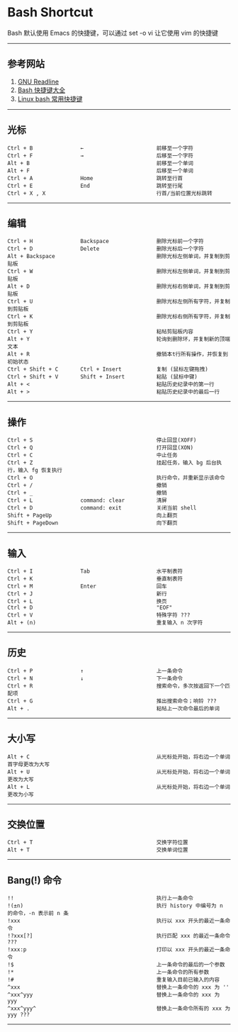 # Bash Shortcut
Bash 默认使用 Emacs 的快捷键，可以通过 set -o vi 让它使用 vim 的快捷键  

---
## 参考网站
1. [GNU Readline](https://en.wikipedia.org/wiki/GNU_Readline)
2. [Bash 快捷键大全](https://www.runoob.com/w3cnote/bash-shortcut.html)
3. [Linux bash 常用快捷键](https://www.cnblogs.com/dabaodb/p/10148929.html)
---
## 光标
    Ctrl + B               ←                       前移至一个字符
    Ctrl + F               →                       后移至一个字符
    Alt + B                                        前移至一个单词
    Alt + F                                        后移至一个单词
    Ctrl + A               Home                    跳转至行首
    Ctrl + E               End                     跳转至行尾
    Ctrl + X , X                                   行首/当前位置光标跳转
---
## 编辑                                          
    Ctrl + H               Backspace               删除光标前一个字符
    Ctrl + D               Delete                  删除光标后一个字符
    Alt + Backspace                                删除光标左侧单词，并复制到剪贴板
    Ctrl + W                                       删除光标左侧单词，并复制到剪贴板
    Alt + D                                        删除光标右侧单词，并复制到剪贴板
    Ctrl + U                                       删除光标左侧所有字符，并复制到剪贴板
    Ctrl + K                                       删除光标右侧所有字符，并复制到剪贴板
    Ctrl + Y                                       粘帖剪贴板内容
    Alt + Y                                        轮询到删除环，并复制新的顶端文本
    Alt + R                                        撤销本t行所有操作，并恢复到初始状态
    Ctrl + Shift + C       Ctrl + Insert           复制 (鼠标左键拖拽)
    Ctrl + Shift + V       Shift + Insert          粘贴 (鼠标中键)
    Alt + <                                        粘贴历史纪录中的第一行
    Alt + >                                        粘贴历史纪录中的最后一行
---
## 操作
    Ctrl + S                                       停止回显(XOFF)
    Ctrl + Q                                       打开回显(XON)
    Ctrl + C                                       中止任务
    Ctrl + Z                                       挂起任务，输入 bg 后台执行，输入 fg 恢复执行
    Ctrl + O                                       执行命令，并重新显示该命令
    Ctrl + /                                       撤销
    Ctrl + _                                       撤销
    Ctrl + L               command: clear          清屏
    Ctrl + D               command: exit           关闭当前 shell
    Shift + PageUp                                 向上翻页
    Shift + PageDown                               向下翻页
---
## 输入
    Ctrl + I               Tab                     水平制表符
    Ctrl + K                                       垂直制表符
    Ctrl + M               Enter                   回车
    Ctrl + J                                       新行
    Ctrl + L                                       换页
    Ctrl + D                                       "EOF"
    Ctrl + V                                       特殊字符 ???
    Alt + (n)                                      重复输入 n 次字符
---
## 历史
    Ctrl + P               ↑                       上一条命令
    Ctrl + N               ↓                       下一条命令
    Ctrl + R                                       搜索命令，多次按返回下一个匹配项 
    Ctrl + G                                       推出搜索命令；响铃 ???
    Alt + .                                        粘帖上一次命令最后的单词
---
## 大小写
    Alt + C                                        从光标处开始，将右边一个单词首字母更改为大写
    Alt + U                                        从光标处开始，将右边一个单词更改为大写
    Alt + L                                        从光标处开始，将右边一个单词更改为小写
---
## 交换位置
    Ctrl + T                                       交换字符位置
    Alt + T                                        交换单词位置
---
## Bang(!) 命令
    !!                                             执行上一条命令
    !(±n)                                          执行 history 中编号为 n 的命令，-n 表示前 n 条
    !xxx                                           执行以 xxx 开头的最近一条命令
    !?xxx[?]                                       执行匹配 xxx 的最近一条命令 ???
    !xxx:p                                         打印以 xxx 开头的最近一条命令
    !$                                             上一条命令的最后的一个参数
    !*                                             上一条命令的所有参数
    !#                                             重复输入目前已输入的内容 
    ^xxx                                           替换上一条命令的 xxx 为 ''
    ^xxx^yyy                                       替换上一条命令的 xxx 为 yyy
    ^xxx^yyy^                                      替换上一条命令所有的 xxx 为 yyy ???
---